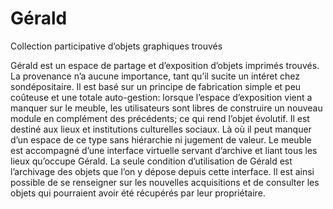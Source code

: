 # Gérald
Collection participative d’objets graphiques trouvés

Gérald est un espace de partage et d’exposition d’objets imprimés trouvés. La provenance n’a aucune importance, tant qu’il sucite un intéret chez sondépositaire. Il est basé sur un principe de fabrication simple et peu coûteuse et une totale auto-gestion: lorsque l’espace d’exposition vient a manquer sur le meuble, les utilisateurs sont libres de construire un nouveau module en complément des précédents; ce qui rend l’objet évolutif.
Il est destiné aux lieux et institutions culturelles sociaux. Là où il peut manquer d’un espace de ce type sans hiérarchie ni jugement de valeur.
Le meuble est accompagné d’une interface virtuelle servant d’archive et liant tous les lieux qu’occupe Gérald. La seule condition d’utilisation de Gérald est l’archivage des objets que l’on y dépose depuis cette interface. Il est ainsi possible de se renseigner sur les nouvelles acquisitions et de consulter les objets qui pourraient avoir été récupérés par leur propriétaire. 
